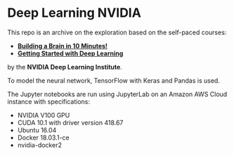 # Deep Learning NVIDIA
 
This repo is an archive on the exploration based on the self-paced courses:
* <b><a href="https://courses.nvidia.com/courses/course-v1:DLI+T-FX-01+V1/about">Building a Brain in 10 Minutes!</a></b>
* <b><a href="https://courses.nvidia.com/courses/course-v1:DLI+S-FX-01+V1/about">Getting Started with Deep Learning</a></b>  

by the <b>NVIDIA Deep Learning Institute</b>.

To model the neural network, TensorFlow with Keras and Pandas is used.

The Jupyter notebooks are run using JupyterLab on an Amazon AWS Cloud instance with specifications:
* NVIDIA V100 GPU
* CUDA 10.1 with driver version 418.67
* Ubuntu 16.04
* Docker 18.03.1-ce
* nvidia-docker2
